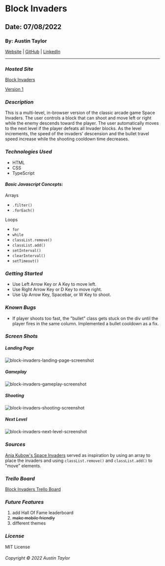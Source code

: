 # Block Invaders

## Date: 07/08/2022

### By: Austin Taylor

[Website](http://wwww.austinryantaylor.com) |
[GitHub](https://github.com/austinryantaylor) |
[LinkedIn](https://www.linkedin.com/in/austin-taylor-62594823a/)

---

### **_Hosted Site_**

[Block Invaders](https://austinrt.io/blockinvaders)

[Version 1](https://space_invaders.surge.sh/)

### **_Description_**

This is a multi-level, in-browser version of the classic arcade game Space
Invaders. The user controls a block that can shoot and move left or right while
the enemy descends toward the player. The user automatically moves to the next
level if the player defeats all Invader blocks. As the level increments, the
speed of the invaders' descension and the bullet travel speed increase while the
shooting cooldown time decreases.

### **_Technologies Used_**

- HTML
- CSS
- TypeScript

#### **_Basic Javascript Concepts:_**

Arrays

- `.filter()`
- `.forEach()`

Loops

- `for`
- `while`
- `classList.remove()`
- `classList.add()`
- `setInterval()`
- `clearInterval()`
- `setTimeout()`

### **_Getting Started_**

- Use Left Arrow Key or A Key to move left.
- Use Right Arrow Key or D Key to move right.
- Use Up Arrow Key, Spacebar, or W Key to shoot.

### **_Known Bugs_**

- If player shoots too fast, the "bullet" class gets stuck on the div until the
  player fires in the same column. Implemented a bullet cooldown as a fix.

### **_Screen Shots_**

##### Landing Page

![block-invaders-landing-page-screenshot](https://i.imgur.com/djPMugs.png 'Landing Page')

##### Gameplay

![block-invaders-gameplay-screenshot](https://i.imgur.com/DZ3vAFo.png 'Gameplay')

##### Shooting

![block-invaders-shooting-screenshot](https://i.imgur.com/mX2PHEU.png 'Shooting')

##### Next Level

![block-invaders-next-level-screenshot](https://i.imgur.com/VFtAp5q.png 'Next Level')

### **_Sources_**

[Ania Kubow's Space Invaders](https://github.com/kubowania/space-invaders)
served as inspiration by using an array to place the invaders and using
<code>classList.remove()</code> and <code>classList.add()</code> to "move"
elements.

### **_Trello Board_**

[Block Invaders Trello Board](https://trello.com/b/u5EUgnZs/space-invaders)

### **_Future Features_**

1. add Hall Of Fame leaderboard
2. ~~make mobile friendly~~
3. different themes

### **_License_**

MIT License

###### Copyright &copy; 2022 Austin Taylor
